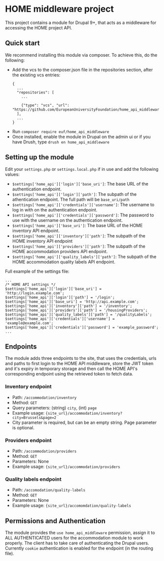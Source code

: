 # HOME middleware project

This project contains a module for Drupal 9+, that acts as a middleware for accessing the HOME project API.

## Quick start

We recommend installing this module via composer. To achieve this, do the following:
  - Add the vcs to the composer.json file in the repositories section, after the existing vcs entries:
    ```
    {
      ...
      "repositories": [
        ...

        {"type": "vcs", "url": "https://github.com/EuropeanUniversityFoundation/home_api_middleware/"},
      ],
      ...
    }
    ```
  - Run `composer require euf/home_api_middleware`
  - Once installed, enable the module in Drupal on the admin ui or if you have Drush, type `drush en home_api_middleware`

## Setting up the module

Edit your `settings.php` or `settings.local.php` if in use and add the following values:
  - `$settings['home_api']['login']['base_uri']`: The base URL of the authentication endpoint.
  - `$settings['home_api']['login']['path']`: The subpath of the athentication endpoint. The full path will be `base_uri/path`
  - `$settings['home_api']['credentials']['username']`: The username to log in with on the authentication endpoint.
  - `$settings['home_api']['credentials']['password']`: The password to use with the username on the authentication endpoint.
  - `$settings['home_api']['base_uri']`: The base URL of the HOME inventory API endpoint.
  - `$settings['home_api']['inventory']['path']`: The subpath of the HOME inventory API endpoint
  - `$settings['home_api']['providers']['path']`: The subpath of the HOME accommodation providers API endpoint.
  - `$settings['home_api']['quality_labels']['path']`: The subpath of the HOME accommodation quality labels API endpoint.

 Full example of the settings file:
 ```
 ...
 /* HOME API settings */
$settings['home_api']['login']['base_uri'] = 'http://login.example.com';
$settings['home_api']['login']['path'] = '/login';
$settings['home_api']['base_uri'] = 'http://api.example.com';
$settings['home_api']['inventory']['path'] = '/inventory';
$settings['home_api']['providers']['path'] = '/housingProviders';
$settings['home_api']['quality_labels']['path'] = '/qualityLabels';
$settings['home_api']['credentials']['username'] = 'example@example.com';
$settings['home_api']['credentials']['password'] = 'example_password';
...
 ```

## Endpoints
The module adds three endpoints to the site, that uses the credentials, urls and paths to first login to the HOME API middleware, store the JWT token and it's expiry in temporary storage and then call the HOME API's corresponding endpoint using the retrieved token to fetch data.

### Inventory endpoint
  - Path: `/accommodation/inventory`
  - Method: `GET`
  - Query parameters: (string) `city`, (int) `page`
  - Example usage: `{site_url}/accommodation/inventory?city=Brussels&page=2`
  - City parameter is required, but can be an empty string. Page parameter is optional.

### Providers endpoint
  - Path: `/accommodation/providers`
  - Method: `GET`
  - Parameters: None
  - Example usage: `{site_url}/accommodation/providers`

### Quality labels endpoint
  - Path: `/accomodation/quality-labels`
  - Method: `GET`
  - Parameters: None
  - Example usage: `{site_url}/accomomdation/quality-labels`

## Permissions and Authentication
The module provides the `use home_api_middleware` permission, assign it to ALL AUTHENTICATED users for the accommodation module to work properly. The client has to take care of authenticating the Drupal users. Currently `cookie` authentication is enabled for the endpoint (in the routing file).
